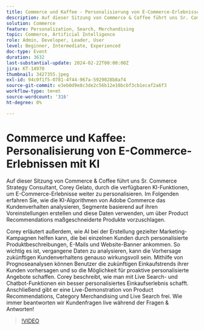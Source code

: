 ```yaml
---
title: Commerce und Kaffee - Personalisierung von E-Commerce-Erlebnissen mit KI
description: Auf dieser Sitzung von Commerce & Coffee führt uns Sr. Commerce Strategy Consultant, Corey Gelato, durch die verfügbaren KI-Funktionen, um E-Commerce-Erlebnisse weiter zu personalisieren. Im Folgenden erfahren Sie, wie die KI-Algorithmen von Adobe Commerce das Kundenverhalten analysieren, Segmente basierend auf ihren Voreinstellungen erstellen und diese Daten verwenden, um über Product Recommendations maßgeschneiderte Produkte vorzuschlagen. Corey erläutert außerdem, wie AI bei der Erstellung gezielter Marketing-Kampagnen helfen kann, die bei einzelnen Kunden durch personalisierte Produktbeschreibungen, E-Mails und Website-Banner ankommen. So wichtig es ist, vergangene Daten zu analysieren, kann die Vorhersage zukünftigen Kundenverhaltens genauso wirkungsvoll sein. Mithilfe von Prognoseanalysen können Benutzer die zukünftigen Einkaufstrends ihrer Kunden vorhersagen und so die Möglichkeit für proaktive personalisierte Angebote schaffen. Corey beschreibt, wie man mit Live Search- und Chatbot-Funktionen ein besser personalisiertes Einkaufserlebnis schafft. Anschließend gibt er eine Live-Demonstration von Product Recommendations, Category Merchandising und Live Search frei. Wie immer beantworten wir Kundenfragen live während der Fragen & Antworten!
solution: Commerce
feature: Personalization, Search, Merchandising
topic: Commerce, Artificial Intelligence
role: Admin, Developer, Leader, User
level: Beginner, Intermediate, Experienced
doc-type: Event
duration: 3632
last-substantial-update: 2024-02-22T00:00:00Z
jira: KT-14970
thumbnail: 3427355.jpeg
exl-id: 94c0f1f5-0781-4f44-967a-5929028b8af4
source-git-commit: e3eb0d9e8c3de2c56b12e10bcbf3cb1ecaf2a6f3
workflow-type: tm+mt
source-wordcount: '316'
ht-degree: 0%

---
```


# Commerce und Kaffee: Personalisierung von E-Commerce-Erlebnissen mit KI

Auf dieser Sitzung von Commerce &amp; Coffee führt uns Sr. Commerce Strategy Consultant, Corey Gelato, durch die verfügbaren KI-Funktionen, um E-Commerce-Erlebnisse weiter zu personalisieren. Im Folgenden erfahren Sie, wie die KI-Algorithmen von Adobe Commerce das Kundenverhalten analysieren, Segmente basierend auf ihren Voreinstellungen erstellen und diese Daten verwenden, um über Product Recommendations maßgeschneiderte Produkte vorzuschlagen.

Corey erläutert außerdem, wie AI bei der Erstellung gezielter Marketing-Kampagnen helfen kann, die bei einzelnen Kunden durch personalisierte Produktbeschreibungen, E-Mails und Website-Banner ankommen. So wichtig es ist, vergangene Daten zu analysieren, kann die Vorhersage zukünftigen Kundenverhaltens genauso wirkungsvoll sein. Mithilfe von Prognoseanalysen können Benutzer die zukünftigen Einkaufstrends ihrer Kunden vorhersagen und so die Möglichkeit für proaktive personalisierte Angebote schaffen. Corey beschreibt, wie man mit Live Search- und Chatbot-Funktionen ein besser personalisiertes Einkaufserlebnis schafft. Anschließend gibt er eine Live-Demonstration von Product Recommendations, Category Merchandising und Live Search frei. Wie immer beantworten wir Kundenfragen live während der Fragen &amp; Antworten!

>[!VIDEO](https://video.tv.adobe.com/v/3427493/?learn=on)
